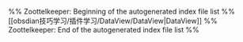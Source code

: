 %% Zoottelkeeper: Beginning of the autogenerated index file list  %%
 [[obsdian技巧学习/插件学习/DataView/DataView|DataView]]
%% Zoottelkeeper: End of the autogenerated index file list  %%
